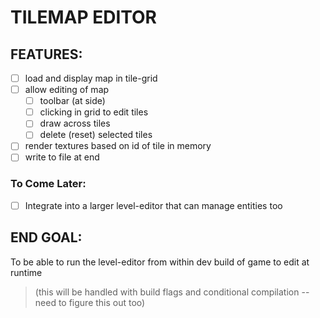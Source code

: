 # TILEMAP EDITOR

## FEATURES:

- [ ] load and display map in tile-grid
- [ ] allow editing of map
    - [ ] toolbar (at side)
    - [ ] clicking in grid to edit tiles
    - [ ] draw across tiles
    - [ ] delete (reset) selected tiles
- [ ] render textures based on id of tile in memory
- [ ] write to file at end

### To Come Later:

- [ ] Integrate into a larger level-editor that can manage entities too

## END GOAL:

To be able to run the level-editor from within dev build of game to edit at runtime
> (this will be handled with build flags and conditional compilation -- need to figure this out too)
